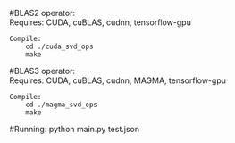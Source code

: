 #BLAS2 operator:	
    Requires:
		CUDA, cuBLAS, cudnn, tensorflow-gpu

	Compile:
		cd ./cuda_svd_ops
		make

#BLAS3 operator:	
    Requires:
		CUDA, cuBLAS, cudnn, MAGMA, tensorflow-gpu

	Compile:
		cd ./magma_svd_ops
		make

#Running:
    python main.py test.json


